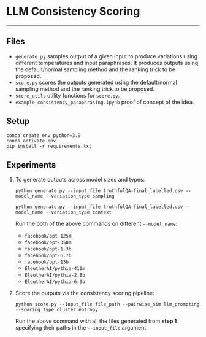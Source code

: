 # LLM Consistency Scoring

***

## Files
- `generate.py` samples output of a given input to produce variations using different temperatures and input paraphrases. It produces outputs using the default/normal sampling method and the ranking trick to be proposed.
- `score.py` scores the outputs generated using the default/normal sampling method and the ranking trick to be proposed.
- `score_utils` utility functions for `score.py`.
- `example-consistency_paraphrasing.ipynb` proof of concept of the idea.

## Setup
```
conda create env python=3.9
conda activate env
pip install -r requirements.txt
```
## Experiments
1. To generate outputs across model sizes and types:
    
    `python generate.py --input_file truthfulQA-final_labelled.csv --model_name --variation_type sampling`
    
    `python generate.py --input_file truthfulQA-final_labelled.csv --model_name --variation_type context`
    
    Run the both of the above commands on different `--model_name`:
    - `facebook/opt-125m`
    - `facebook/opt-350m`
    - `facebook/opt-1.3b` 
    - `facebook/opt-6.7b` 
    - `facebook/opt-13b`
    - `EleutherAI/pythia-410m`
    - `EleutherAI/pythia-2.8b`
    - `EleutherAI/pythia-6.9b`
    
2. Score the outputs via the consistency scoring pipeline:

    `python score.py --input_file file_path --pairwise_sim llm_prompting --scoring_type cluster_entropy`
    
    Run the above command with all the files generated from **step 1** specifying their paths in the `--input_file` argument.
